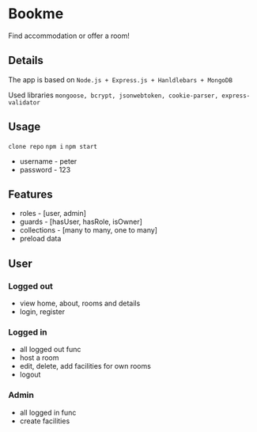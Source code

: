 # Bookme

Find accommodation or offer a room!

## Details
The app is based on `Node.js + Express.js + Hanldlebars + MongoDB`

Used libraries `mongoose, bcrypt, jsonwebtoken, cookie-parser, express-validator`

## Usage
`clone repo` `npm i` `npm start`
- username - peter
- password - 123

## Features
- roles - [user, admin]
- guards - [hasUser, hasRole, isOwner]
- collections - [many to many, one to many]
- preload data

## User

### Logged out
- view home, about, rooms and details
- login, register

### Logged in
- all logged out func
- host a room
- edit, delete, add facilities for own rooms
- logout
  
### Admin
- all logged in func
- create facilities
